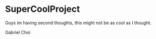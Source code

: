 # SuperCoolProject

Guys im having second thoughts, this might not be as cool as I thought.

Gabriel Choi